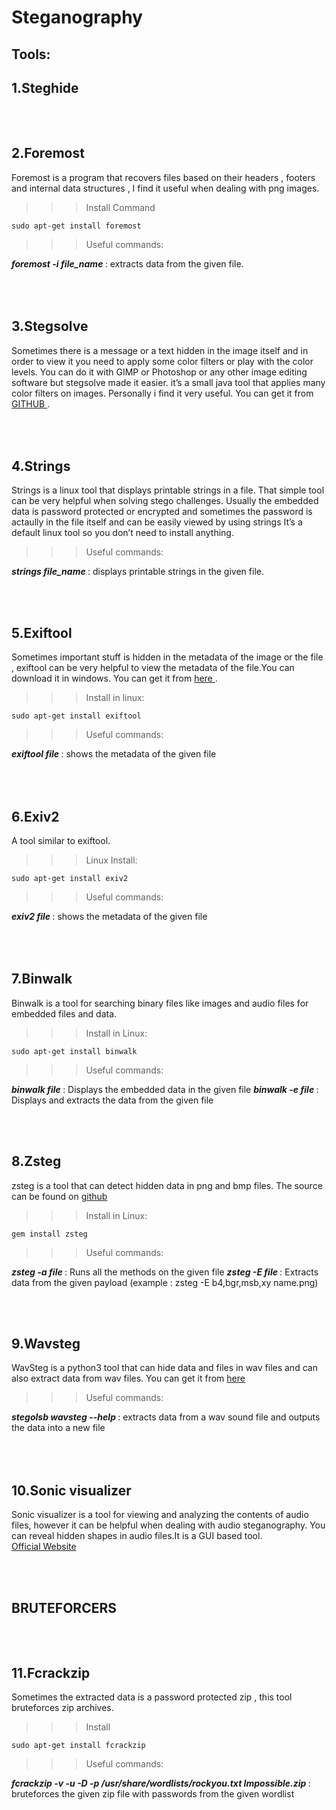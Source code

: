 # Steganography

Tools:
---------------
1.Steghide
-------------




<br><br>
2.Foremost
-----------------

Foremost is a program that recovers files based on their headers , footers and internal data structures , I find it useful when dealing with png images.

>>> Install Command           

    sudo apt-get install foremost

>>> Useful commands:

<i><b>foremost -i file_name </b></i>: extracts data from the given file.

<br><br>
3.Stegsolve
----------------
Sometimes there is a message or a text hidden in the image itself and in order to view it you need to apply some color filters or play with the color levels. You can do it with GIMP or Photoshop or any other image editing software but stegsolve made it easier. it’s a small java tool that applies many color filters on images. Personally i find it very useful. You can get it from <a href="https://github.com/eugenekolo/sec-tools/tree/master/stego/stegsolve/stegsolve"> GITHUB </a>.

<br><br>
4.Strings
------------
Strings is a linux tool that displays printable strings in a file. That simple tool can be very helpful when solving stego challenges. Usually the embedded data is password protected or encrypted and sometimes the password is actaully in the file itself and can be easily viewed by using strings
It’s a default linux tool so you don’t need to install anything.

>>> Useful commands:    
         
<i><b>strings file_name </b></i>: displays printable strings in the given file.


<br><br>

5.Exiftool
----------------
Sometimes important stuff is hidden in the metadata of the image or the file , exiftool can be very helpful to view the metadata of the file.You can download it in windows. You can get it from <a href="https://exiftool.org/"> here </a>.

>>> Install in linux:

    sudo apt-get install exiftool

>>>Useful commands:

<i><b>exiftool file </b></i>: shows the metadata of the given file

<br><br>
6.Exiv2
-----------
A tool similar to exiftool.

>>>Linux Install:

    sudo apt-get install exiv2

>>>Useful commands:


<i><b>exiv2 file </b></i>: shows the metadata of the given file


<br><br>
7.Binwalk
-------------

Binwalk is a tool for searching binary files like images and audio files for embedded files and data.

>>> Install in Linux:

    sudo apt-get install binwalk

>>>Useful commands:

<i><b>binwalk file </i></b>: Displays the embedded data in the given file
<i><b>binwalk -e file </i></b>: Displays and extracts the data from the given file

<br><br>

8.Zsteg
--------------

zsteg is a tool that can detect hidden data in png and bmp files. The source can be found on <a href="https://github.com/zed-0xff/zsteg">github</a>

>>>Install in Linux:

    gem install zsteg

>>>Useful commands:

<i><b>zsteg -a file </i></b>: Runs all the methods on the given file
<i><b>zsteg -E file </i></b>: Extracts data from the given payload (example : zsteg -E b4,bgr,msb,xy name.png)

<br><br>

9.Wavsteg
---------------
WavSteg is a python3 tool that can hide data and files in wav files and can also extract data from wav files.
You can get it from <a href="https://github.com/ragibson/Steganography#WavSteg"> here </a>

>>> Useful commands:

<i><b> stegolsb wavsteg --help </i></b>: extracts data from a wav sound file and outputs the data into a new file


<br><br>
10.Sonic visualizer
---------------------
Sonic visualizer is a tool for viewing and analyzing the contents of audio files, however it can be helpful when dealing with audio steganography. You can reveal hidden shapes in audio files.It is a GUI based tool. <br>
<a href="https://www.sonicvisualiser.org/">Official Website</a>

 
<br><br>


BRUTEFORCERS
------------------
<br><br>
11.Fcrackzip
---------------
Sometimes the extracted data is a password protected zip , this tool bruteforces zip archives.

>>>Install

    sudo apt-get install fcrackzip 

>>>Useful commands:

<i><b> fcrackzip -v -u -D -p /usr/share/wordlists/rockyou.txt Impossible.zip </i></b>: bruteforces the given zip file with passwords from the given wordlist 





























